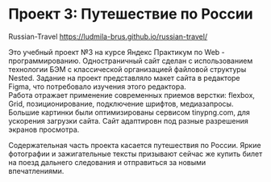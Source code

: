 # Проект 3: Путешествие по России

Russian-Travel
https://ludmila-brus.github.io/russian-travel/

Это учебный проект №3 на курсе Яндекс Практикум по Web - программированию.
Одностраничный сайт сделан с использованием технологии БЭМ с классической организацией файловой структуры Nested.
Задание на проект представляло макет сайта в редакторе Figma, что потребовало изучения этого редактора.   
Работа отражает применение современных приемов верстки: flexbox, Grid, позиционирование, подключение шрифтов, медиазапросы.
Большие картинки были оптимизированы сервисом tinypng.com, для ускорения загрузки сайта.
Сайт адаптировн под разные разрешения экранов просмотра. 

Содержательная часть проекта касается путешествия по России. Яркие фотографии и зажигательные тексты призывают сейчас же купить билет на поезд дальнего следования и отправиться за новыми впечатлениями.

